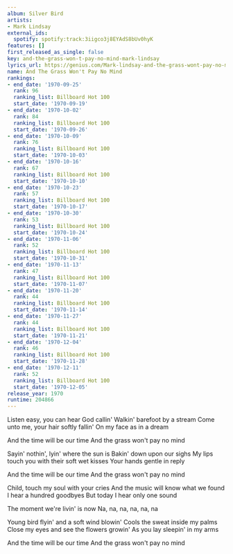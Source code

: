 ```yaml
---
album: Silver Bird
artists:
- Mark Lindsay
external_ids:
  spotify: spotify:track:3iigco3j8EYAdS8bUv0hyK
features: []
first_released_as_single: false
key: and-the-grass-won-t-pay-no-mind-mark-lindsay
lyrics_url: https://genius.com/Mark-lindsay-and-the-grass-wont-pay-no-mind-lyrics
name: And The Grass Won't Pay No Mind
rankings:
- end_date: '1970-09-25'
  rank: 96
  ranking_list: Billboard Hot 100
  start_date: '1970-09-19'
- end_date: '1970-10-02'
  rank: 84
  ranking_list: Billboard Hot 100
  start_date: '1970-09-26'
- end_date: '1970-10-09'
  rank: 76
  ranking_list: Billboard Hot 100
  start_date: '1970-10-03'
- end_date: '1970-10-16'
  rank: 67
  ranking_list: Billboard Hot 100
  start_date: '1970-10-10'
- end_date: '1970-10-23'
  rank: 57
  ranking_list: Billboard Hot 100
  start_date: '1970-10-17'
- end_date: '1970-10-30'
  rank: 53
  ranking_list: Billboard Hot 100
  start_date: '1970-10-24'
- end_date: '1970-11-06'
  rank: 52
  ranking_list: Billboard Hot 100
  start_date: '1970-10-31'
- end_date: '1970-11-13'
  rank: 47
  ranking_list: Billboard Hot 100
  start_date: '1970-11-07'
- end_date: '1970-11-20'
  rank: 44
  ranking_list: Billboard Hot 100
  start_date: '1970-11-14'
- end_date: '1970-11-27'
  rank: 44
  ranking_list: Billboard Hot 100
  start_date: '1970-11-21'
- end_date: '1970-12-04'
  rank: 46
  ranking_list: Billboard Hot 100
  start_date: '1970-11-28'
- end_date: '1970-12-11'
  rank: 52
  ranking_list: Billboard Hot 100
  start_date: '1970-12-05'
release_year: 1970
runtime: 204866
---
```

Listen easy, you can hear God callin'
Walkin' barefoot by a stream
Come unto me, your hair softly fallin'
On my face as in a dream

And the time will be our time
And the grass won't pay no mind

Sayin' nothin', lyin' where the sun is
Bakin' down upon our sighs
My lips touch you with their soft wet kisses
Your hands gentle in reply

And the time will be our time
And the grass won't pay no mind

Child, touch my soul with your cries
And the music will know what we found
I hear a hundred goodbyes
But today I hear only one sound

The moment we're livin' is now
Na, na, na, na, na, na

Young bird flyin' and a soft wind blowin'
Cools the sweat inside my palms
Close my eyes and see the flowers growin'
As you lay sleepin' in my arms

And the time will be our time
And the grass won't pay no mind
